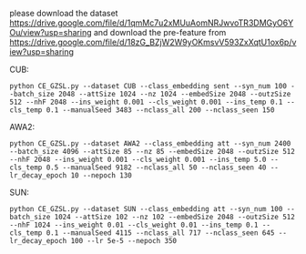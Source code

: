 please download the dataset https://drive.google.com/file/d/1qmMc7u2xMUuAomNRJwvoTR3DMGyO6YOu/view?usp=sharing
and download the pre-feature from https://drive.google.com/file/d/18zG_BZjW2W9yOKmsvV593ZxXqtU1ox6p/view?usp=sharing

CUB:
```
python CE_GZSL.py --dataset CUB --class_embedding sent --syn_num 100 --batch_size 2048 --attSize 1024 --nz 1024 --embedSize 2048 --outzSize 512 --nhF 2048 --ins_weight 0.001 --cls_weight 0.001 --ins_temp 0.1 --cls_temp 0.1 --manualSeed 3483 --nclass_all 200 --nclass_seen 150
```

AWA2:
```
python CE_GZSL.py --dataset AWA2 --class_embedding att --syn_num 2400 --batch_size 4096 --attSize 85 --nz 85 --embedSize 2048 --outzSize 512 --nhF 2048 --ins_weight 0.001 --cls_weight 0.001 --ins_temp 5.0 --cls_temp 0.5 --manualSeed 9182 --nclass_all 50 --nclass_seen 40 --lr_decay_epoch 10 --nepoch 130
```

SUN:
```
python CE_GZSL.py --dataset SUN --class_embedding att --syn_num 100 --batch_size 1024 --attSize 102 --nz 102 --embedSize 2048 --outzSize 512 --nhF 1024 --ins_weight 0.01 --cls_weight 0.01 --ins_temp 0.1 --cls_temp 0.1 --manualSeed 4115 --nclass_all 717 --nclass_seen 645 --lr_decay_epoch 100 --lr 5e-5 --nepoch 350
```